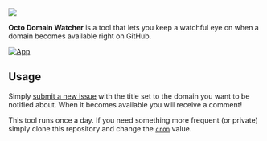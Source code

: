 <img src="logo/logo.png" />

**Octo Domain Watcher** is a tool that lets you keep a watchful eye on when a domain becomes available right on GitHub.

[![App](https://github.com/nicholasodonnell/octo-domain-watcher/actions/workflows/app.yml/badge.svg)](https://github.com/nicholasodonnell/octo-domain-watcher/actions/workflows/app.yml)

## Usage

Simply [submit a new issue](https://github.com/nicholasodonnell/octo-domain-watcher/issues/new?assignees=&labels=watch-domain&template=domainWatcherIssueTemplate.md&title=%3Cdomain%3E) with the title set to the domain you want to be notified about. When it becomes available you will receive a comment!

This tool runs once a day. If you need something more frequent (or private) simply clone this repository and change the [`cron`](/.github/workflows/app.yml#L5) value.
